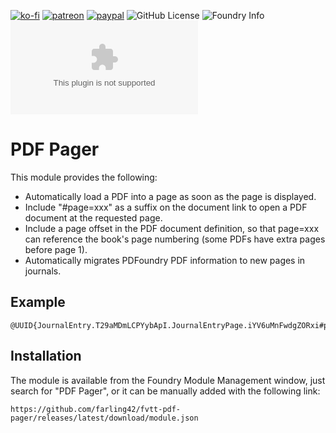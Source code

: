 [![ko-fi](https://img.shields.io/badge/Ko--Fi-farling-success)](https://ko-fi.com/farling)
[![patreon](https://img.shields.io/badge/Patreon-amusingtime-success)](https://patreon.com/amusingtime)
[![paypal](https://img.shields.io/badge/Paypal-farling-success)](https://paypal.me/farling)
![GitHub License](https://img.shields.io/github/license/farling42/fvtt-pdf-pager)
![Foundry Info](https://img.shields.io/badge/Foundry-v10-informational)
![Latest Release Download Count](https://img.shields.io/github/downloads/farling42/fvtt-pdf-pager/latest/module.zip)


# PDF Pager

This module provides the following:

- Automatically load a PDF into a page as soon as the page is displayed.
- Include "#page=xxx" as a suffix on the document link to open a PDF document at the requested page.
- Include a page offset in the PDF document definition, so that page=xxx can reference the book's page numbering (some PDFs have extra pages before page 1).
- Automatically migrates PDFoundry PDF information to new pages in journals.

## Example

```
@UUID{JournalEntry.T29aMDmLCPYybApI.JournalEntryPage.iYV6uMnFwdgZORxi#page=10}
```

## Installation

The module is available from the Foundry Module Management window, just search for "PDF Pager", or it can be manually added with the following link:

```
https://github.com/farling42/fvtt-pdf-pager/releases/latest/download/module.json
```